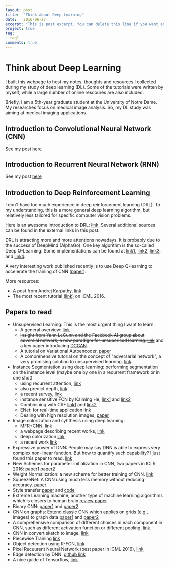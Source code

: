 ```yaml
---
layout: post
title:  "Think about Deep Learning"
date:   2016-06-27
excerpt: "This is post excerpt. You can delete this line if you want an auto generated excerpt."
project: true
tag:
- tag1
comments: true
---
```


# Think about Deep Learning 

I built this webpage to host my notes, thoughts and resources I collected during my study of deep learning (DL). Some of the tutorials were written by myself, while a large number of online rescoures are also included. 

Briefly, I am a 5th-year graduate student at the University of Notre Dame. My researches focus on medical image analysis. So, my DL study was aiming at medical imaging applications. 

## Introduction to Convolutional Neural Network (CNN)

See my post [here](https://docs.google.com/a/nd.edu/presentation/d/1TMbLXgk1oF8YUJYkX1zXPAmr7L4e24XIuk8Gz370ShM/present?usp=sharing) 

## Introduction to Recurrent Neural Network (RNN)

See my post [here](http://www3.nd.edu/~jchen16/2016-04-26-introduction-to-rnn.html)

## Introduction to Deep Reinforcement Learning 

I don't have too much experience in deep reinforcement learning (DRL). To my understanding, this is a more general deep learning algorithm, but relatively less tailored for specific computer vision problems. 

Here is an awesome introduction to DRL: [link](https://www.nervanasys.com/demystifying-deep-reinforcement-learning/). Several additional sources can be found in the external links in this post.

DRL is attracting more and more attentions nowadays. It is probably due to the success of DeepMind (AlphaGo). One key algorithm is the so-called Deep Q-Learning. Some implementations can be found at [link1](https://github.com/tambetm/DeepMind-Atari-Deep-Q-Learner), [link2](https://github.com/SeanNaren/TorchQLearningExample), [link3](https://github.com/kuz/DeepMind-Atari-Deep-Q-Learner), and [link4](https://github.com/iassael/torch-bootstrapped-dqn).

A very interesting work published recently is to use Deep Q-learning to accelerate the training of CNN ([paper](http://arxiv.org/abs/1606.01467)).

More resources: 
* A post from Andrej Karpathy, [link](http://karpathy.github.io/2016/05/31/rl/)
* The most recent tutorial [(link)](http://icml.cc/2016/tutorials/deep_rl_tutorial.pdf) on ICML 2016.

## Papers to read

* Unsupervised Learning: This is the most urgent thing I want to learn. 
	* A general overview: [link](https://culurciello.github.io//tech/2016/06/10/unsup.html)
	* ~~Insight from Yann LeCunn and the Facebook AI group about adversial network, a new paradigm for unsuperised learning. [link](https://code.facebook.com/posts/1587249151575490/a-path-to-unsupervised-learning-through-adversarial-networks/)~~ and a key paper introducing [DCGAN](http://arxiv.org/abs/1511.06434).  
	* A tutorial on Variational Autoencoder, [paper](http://arxiv.org/abs/1606.05908)
	* A comprehensive tutorial on the concept of "adversarial network", a very promising solution to unsupervised learning. [link](https://ishmaelbelghazi.github.io/ALI/)
* Instance Segmentation using deep learning: performing segmentation on the instance level (maybe one by one in a recurrent framework or in one shot)
	* using recurrent attention, [link](http://arxiv.org/abs/1605.09410)
	* also predict depth, [link](http://arxiv.org/abs/1604.05096)
	* a recent survey, [link](http://arxiv.org/abs/1602.06541)
	* instance sensitive FCN by Kaiming He, [link1](http://arxiv.org/abs/1603.08678) and [link2](http://arxiv.org/abs/1512.04412)
	* Combinining with CRF [link1](https://arxiv.org/abs/1412.7062) and [link2](http://arxiv.org/abs/1511.03328)
	* ENet: for real-time application [link](https://arxiv.org/abs/1606.02147)
	* Dealing with high resolution images, [paper](http://arxiv.org/abs/1606.02585v1)
* Image colorization and syhthesis using deep learning:
	* MFR+CNN, [link](http://arxiv.org/pdf/1601.04589v1.pdf)
	* a webpage describing recent works, [link](http://richzhang.github.io/colorization/)
	* deep colorization [link](http://www.cs.cityu.edu.hk/~qiyang/publications/iccv-15.pdf)
	* a recent work [link](http://arxiv.org/pdf/1603.08511.pdf)
* Expressive power of DNN: People may say DNN is able to express very complex non-linear function. But how to quantify such capability? I just found this paper to read. [link](http://arxiv.org/abs/1606.05336) 
* New Schemes for parameter initialization in CNN, two papers in ICLR 2016: [paper1](http://arxiv.org/pdf/1511.06856v2.pdf) [paper2](http://arxiv.org/pdf/1511.06422v7.pdf)
* Weight Normalization: a new scheme for better training of CNN. [link](https://arxiv.org/pdf/1602.07868.pdf)
* SqueezeNet: A CNN using much less memory without reducing accuracy. [paper](http://arxiv.org/abs/1602.07360)
* Style transfer [paper](http://arxiv.org/abs/1508.06576) and [code](https://github.com/fzliu/style-transfer)
* Extreme Learning machine, another type of machine learning algorithms which is closers to human brain [review paper](http://www.sciencedirect.com/science/article/pii/S0893608014002214)
* Binary CNN: [paper1](http://arxiv.org/abs/1511.00363) and [paper2](http://arxiv.org/abs/1603.05279)
* CNN on graphs: Extend classic CNN which applies on grids (e.g., images) to graph data [paper1](http://arxiv.org/abs/1605.05273) and [paper2](http://arxiv.org/abs/1506.05163)
* A comprehensive comparison of different choices in each component in CNN, such as different activation function or different pooling. [link](http://arxiv.org/abs/1606.02228)
* CNN in convert sketch to image, [link](https://arxiv.org/abs/1606.03073)
* Piecewise Training [link](http://arxiv.org/abs/1504.01013)
* Object detection using R-FCN, [link](https://arxiv.org/abs/1605.06409)
* Pixel Recuurent Neural Network (best paper in ICML 2016), [link](http://arxiv.org/abs/1601.06759?url_type=39&object_type=webpage&pos=1)
* Edge detection by DNN. [github link](https://github.com/s9xie/hed/blob/master/README.md)
* A nice guide of Tensorflow, [link](https://www.oreilly.com/learning/hello-tensorflow) 





